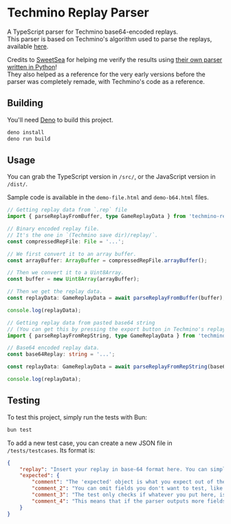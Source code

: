 # Techmino Replay Parser

A TypeScript parser for Techmino base64-encoded replays.  
This parser is based on Techmino's algorithm used to parse the replays, available [here](https://github.com/26F-Studio/Techmino/blob/v0.17.17/parts/data.lua).

Credits to [SweetSea](https://github.com/SweetSea-ButImNotSweet) for helping me verify the results using [their own parser written in Python](https://github.com/26F-Studio/Techmino/discussions/1071)!  
They also helped as a reference for the very early versions before the parser was completely remade, with Techmino's code as a reference.

## Building

You'll need [Deno](https://deno.com/) to build this project.

```bash
deno install
deno run build
```

## Usage

You can grab the TypeScript version in `/src/`, or the JavaScript version in `/dist/`.  

Sample code is available in the `demo-file.html` and `demo-b64.html` files.

```ts
// Getting replay data from `.rep` file
import { parseReplayFromBuffer, type GameReplayData } from 'techmino-replay-parser';

// Binary encoded replay file.
// It's the one in `(Techmino save dir)/replay/`.
const compressedRepFile: File = '...';

// We first convert it to an array buffer.
const arrayBuffer: ArrayBuffer = compressedRepFile.arrayBuffer();

// Then we convert it to a Uint8Array.
const buffer = new Uint8Array(arrayBuffer);

// Then we get the replay data.
const replayData: GameReplayData = await parseReplayFromBuffer(buffer);

console.log(replayData);
```

```ts
// Getting replay data from pasted base64 string
// (You can get this by pressing the export button in Techmino's replay list)
import { parseReplayFromRepString, type GameReplayData } from 'techmino-replay-parser';

// Base64 encoded replay data.
const base64Replay: string = '...';

const replayData: GameReplayData = await parseReplayFromRepString(base64);

console.log(replayData);
```

## Testing
To test this project, simply run the tests with Bun:
```bash
bun test
```

To add a new test case, you can create a new JSON file in `/tests/testcases`. Its format is:
```json
{
    "replay": "Insert your replay in base-64 format here. You can simply paste the garbled text you get from exporting a replay to the clipboard.",
    "expected": {
        "comment": "The 'expected' object is what you expect out of the parser.",
        "comment_2": "You can omit fields you don't want to test, like the username.",
        "comment_3": "The test only checks if whatever you put here, is a *superset* of the object that the parser outputs.",
        "comment_4": "This means that if the parser outputs more fields than you put here, the test will still pass."
    }
}
```